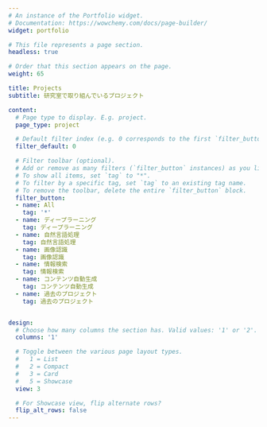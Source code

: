 ```yaml
---
# An instance of the Portfolio widget.
# Documentation: https://wowchemy.com/docs/page-builder/
widget: portfolio

# This file represents a page section.
headless: true

# Order that this section appears on the page.
weight: 65

title: Projects
subtitle: 研究室で取り組んでいるプロジェクト

content:
  # Page type to display. E.g. project.
  page_type: project

  # Default filter index (e.g. 0 corresponds to the first `filter_button` instance below).
  filter_default: 0

  # Filter toolbar (optional).
  # Add or remove as many filters (`filter_button` instances) as you like.
  # To show all items, set `tag` to "*".
  # To filter by a specific tag, set `tag` to an existing tag name.
  # To remove the toolbar, delete the entire `filter_button` block.
  filter_button:
  - name: All
    tag: '*'
  - name: ディープラーニング
    tag: ディープラーニング
  - name: 自然言語処理
    tag: 自然言語処理
  - name: 画像認識
    tag: 画像認識
  - name: 情報検索
    tag: 情報検索
  - name: コンテンツ自動生成
    tag: コンテンツ自動生成
  - name: 過去のプロジェクト
    tag: 過去のプロジェクト


design:
  # Choose how many columns the section has. Valid values: '1' or '2'.
  columns: '1'

  # Toggle between the various page layout types.
  #   1 = List
  #   2 = Compact
  #   3 = Card
  #   5 = Showcase
  view: 3

  # For Showcase view, flip alternate rows?
  flip_alt_rows: false
---
```

